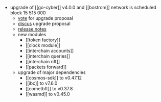 - upgrade of [[go-cyber]] v4.0.0 and [[bostrom]] network is scheduled block 15 515 000
	- [vote](https://cyb.ai/senate/45) for upgrade proposal
	- [discus](https://cyb.ai/senate/45/comments) upgrade proposal
	- [release notes](https://github.com/cybercongress/go-cyber/releases/tag/v4.0.0)
	- new modules
		- [[token factory]]
		- [[clock module]]
		- [[interchain accounts]]
		- [[interchain queries]]
		- [[interchain nft]]
		- [[packets forward]]
	- upgrade of major dependencies
		- [[cosmos-sdk]] to v0.47.12
		- [[ibc]] to v7.6.0
		- [[cometbft]] to v0.37.8
		- [[wasmd]] to v0.45.0